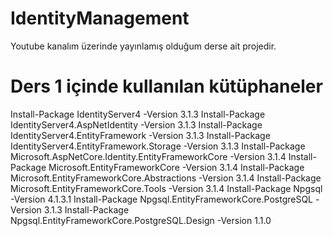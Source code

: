 # IdentityManagement
Youtube kanalım üzerinde yayınlamış olduğum derse ait projedir.

# Ders 1 içinde kullanılan kütüphaneler 
Install-Package IdentityServer4 -Version 3.1.3
Install-Package IdentityServer4.AspNetIdentity -Version 3.1.3
Install-Package IdentityServer4.EntityFramework -Version 3.1.3
Install-Package IdentityServer4.EntityFramework.Storage -Version 3.1.3
Install-Package Microsoft.AspNetCore.Identity.EntityFrameworkCore -Version 3.1.4
Install-Package Microsoft.EntityFrameworkCore -Version 3.1.4
Install-Package Microsoft.EntityFrameworkCore.Abstractions -Version 3.1.4
Install-Package Microsoft.EntityFrameworkCore.Tools -Version 3.1.4
Install-Package Npgsql -Version 4.1.3.1
Install-Package Npgsql.EntityFrameworkCore.PostgreSQL -Version 3.1.3
Install-Package Npgsql.EntityFrameworkCore.PostgreSQL.Design -Version 1.1.0
